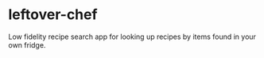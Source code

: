 # leftover-chef

Low fidelity recipe search app for looking up recipes by items found in your own fridge.

